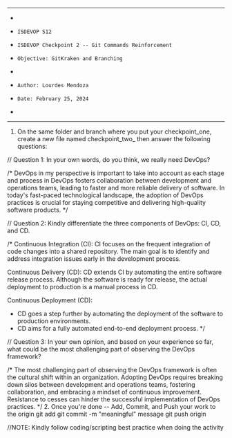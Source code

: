 **********************************************************************
*
*     ISDEVOP S12
*     ISDEVOP Checkpoint 2 -- Git Commands Reinforcement
*     Objective: GitKraken and Branching
*     
*     Author: Lourdes Mendoza
*     Date: February 25, 2024
*     
**********************************************************************

1. On the same folder and branch where you put your checkpoint_one, create a new file named checkpoint_two_<yourSurName> then answer the following questions:

// Question 1: In your own words, do you think, we really need DevOps?

/*
DevOps in my perspective is important to take into account as each stage and process in DevOps fosters collaboration between development and operations teams, leading to faster and more reliable delivery of software.  In today's fast-paced technological landscape, the adoption of DevOps practices is crucial for staying competitive and delivering high-quality software products.
*/

// Question 2: Kindly differentiate the three components of DevOps: CI, CD, and CD.

/*
Continuous Integration (CI):
CI focuses on the frequent integration of code changes into a shared repository.
The main goal is to identify and address integration issues early in the development process.

Continuous Delivery (CD):
CD extends CI by automating the entire software release process.
Although the software is ready for release, the actual deployment to production is a manual process in CD.

Continuous Deployment (CD):
- CD goes a step further by automating the deployment of the software to production environments.
- CD aims for a fully automated end-to-end deployment process.
*/

// Question 3: In your own opinion, and based on your experience so far, what could be the most challenging part of observing the DevOps framework?

/*
The most challenging part of observing the DevOps framework is often the cultural shift within an organization. Adopting DevOps requires breaking down silos between development and operations teams, fostering collaboration, and embracing a mindset of continuous improvement. Resistance to cesses can hinder the successful implementation of DevOps practices.
*/
2. Once you're done -- Add, Commit, and Push your work to the origin
	git add <filename>
	git commit -m "meaningful" message
	git push origin


//NOTE: Kindly follow coding/scripting best practice when doing the activity
